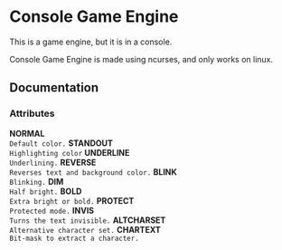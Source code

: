 # Console Game Engine
This is a game engine, but it is in a console.

Console Game Engine is made using ncurses, and only works on linux.

## Documentation
### Attributes
**NORMAL**  
`Default color.`
**STANDOUT**  
`Highlighting color`
**UNDERLINE**  
`Underlining.`
**REVERSE**  
`Reverses text and background color.`
**BLINK**  
`Blinking.`
**DIM**  
`Half bright.`
**BOLD**  
`Extra bright or bold.`
**PROTECT**  
`Protected mode.`
**INVIS**  
`Turns the text invisible.`
**ALTCHARSET**  
`Alternative character set.`
**CHARTEXT**  
`Bit-mask to extract a character.`
